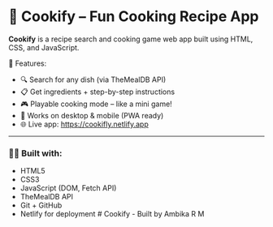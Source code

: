 # 🍳 Cookify – Fun Cooking Recipe App

**Cookify** is a recipe search and cooking game web app built using HTML, CSS, and JavaScript.

🌟 Features:
- 🔍 Search for any dish (via TheMealDB API)
- 📋 Get ingredients + step-by-step instructions
- 🎮 Playable cooking mode – like a mini game!
- 📱 Works on desktop & mobile (PWA ready)
- 🌐 Live app: https://cookifly.netlify.app

---

### 👩‍💻 Built with:
- HTML5
- CSS3
- JavaScript (DOM, Fetch API)
- TheMealDB API
- Git + GitHub
- Netlify for deployment
﻿# Cookify - Built by Ambika R M
